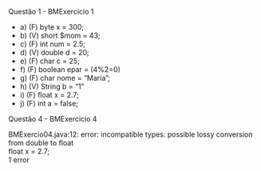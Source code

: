 Questão 1 - BMExercicio 1

* a) (F) byte x = 300;
* b) (V) short $mom = 43;
* c) (F) int num = 2.5;
* d) (V) double d = 20;
* e) (F) char c = 25;
* f) (F) boolean epar = (4%2=0)
* g) (F) char nome = “Maria”;
* h) (V) String b = “1”
* i) (F) float x = 2.7;
* j) (F) int a = false;

Questão 4 - BMExercicio 4

BMExercio04.java:12: error: incompatible types: possible lossy conversion from double to float<br>
float x = 2.7;<br>
1 error
